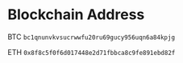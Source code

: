 # Blockchain Address

BTC `bc1qnunvkvsucrwwfu20ru69gucy956uqn6a84kpjg`

ETH `0x8f8c5f0f6d017448e2d71fbbca8c9fe891ebd82f`
